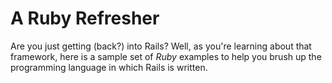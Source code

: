 # A Ruby Refresher

Are you just getting (back?) into Rails?  Well, as you're learning about that framework, here is a 
sample set of _Ruby_ examples to help you brush up the programming
language in which Rails is written.
